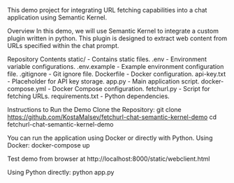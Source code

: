 This demo project for integrating URL fetching capabilities into a chat application using Semantic Kernel. 

Overview
In this demo, we will use Semantic Kernel to integrate a custom plugin written in python. 
This plugin is designed to extract web content from URLs specified within the chat prompt.

Repository Contents
static/ - Contains static files.
.env - Environment variable configurations.
.env.example - Example environment configuration file.
.gitignore - Git ignore file.
Dockerfile - Docker configuration.
api-key.txt - Placeholder for API key storage.
app.py - Main application script.
docker-compose.yml - Docker Compose configuration.
fetchurl.py - Script for fetching URLs.
requirements.txt - Python dependencies.

Instructions to Run the Demo
Clone the Repository:
git clone https://github.com/KostaMalsev/fetchurl-chat-semantic-kernel-demo
cd fetchurl-chat-semantic-kernel-demo

You can run the application using Docker or directly with Python.
Using Docker:
docker-compose up

Test demo from browser at http://localhost:8000/static/webclient.html

Using Python directly:
python app.py


